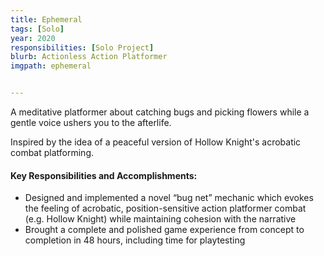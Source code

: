 ```yaml
---
title: Ephemeral
tags: [Solo]
year: 2020
responsibilities: [Solo Project]
blurb: Actionless Action Platformer
imgpath: ephemeral


---
```


A meditative platformer about catching bugs and picking flowers while a gentle voice ushers you to the afterlife.

Inspired by the idea of a peaceful version of Hollow Knight's acrobatic combat platforming.

#### Key Responsibilities and Accomplishments:
- Designed and implemented a novel “bug net” mechanic which evokes the feeling of acrobatic, position-sensitive action platformer combat (e.g. Hollow Knight) while maintaining cohesion with the narrative
- Brought a complete and polished game experience from concept to completion in 48 hours, including time for playtesting